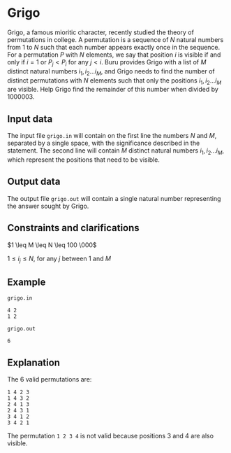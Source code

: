 # Grigo

Grigo, a famous mioritic character, recently studied the theory of permutations in college. A permutation is a sequence of $N$ natural numbers from $1$ to $N$ such that each number appears exactly once in the sequence. For a permutation $P$ with $N$ elements, we say that position $i$ is visible if and only if $i=1$ or $P_j < P_i$ for any $j < i$. Buru provides Grigo with a list of $M$ distinct natural numbers $i_1, i_2 \dots i_M$, and Grigo needs to find the number of distinct permutations with $N$ elements such that only the positions $i_1, i_2 \dots i_M$ are visible. Help Grigo find the remainder of this number when divided by $1 000 003$.

## Input data

The input file `grigo.in` will contain on the first line the numbers $N$ and $M$, separated by a single space, with the significance described in the statement. The second line will contain $M$ distinct natural numbers $i_1, i_2 \dots i_M$, which represent the positions that need to be visible.

## Output data

The output file `grigo.out` will contain a single natural number representing the answer sought by Grigo.

## Constraints and clarifications

$1 \leq M \leq N \leq 100 \000$

$1 \leq i_j \leq N$, for any $j$ between $1$ and $M$

## Example

`grigo.in`
```
4 2
1 2
```

`grigo.out`
```
6
```

## Explanation

The $6$ valid permutations are:
```
1 4 2 3
1 4 3 2
2 4 1 3
2 4 3 1
3 4 1 2
3 4 2 1
```
The permutation `1 2 3 4` is not valid because positions 3 and 4 are also visible.
